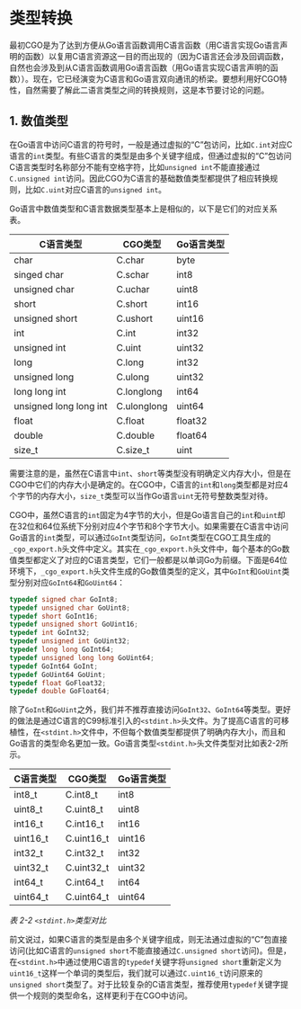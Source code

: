 # 类型转换



最初CGO是为了达到方便从Go语言函数调用C语言函数（用C语言实现Go语言声明的函数）以复用C语言资源这一目的而出现的（因为C语言还会涉及回调函数，自然也会涉及到从C语言函数调用Go语言函数（用Go语言实现C语言声明的函数））。现在，它已经演变为C语言和Go语言双向通讯的桥梁。要想利用好CGO特性，自然需要了解此二语言类型之间的转换规则，这是本节要讨论的问题。



## 1. 数值类型



在Go语言中访问C语言的符号时，一般是通过虚拟的“C”包访问，比如`C.int`对应C语言的`int`类型。有些C语言的类型是由多个关键字组成，但通过虚拟的“C”包访问C语言类型时名称部分不能有空格字符，比如`unsigned int`不能直接通过`C.unsigned int`访问。因此CGO为C语言的基础数值类型都提供了相应转换规则，比如`C.uint`对应C语言的`unsigned int`。

Go语言中数值类型和C语言数据类型基本上是相似的，以下是它们的对应关系表。


| C语言类型              | CGO类型     | Go语言类型 |
| ---------------------- | ----------- | ---------- |
| char                   | C.char      | byte       |
| singed char            | C.schar     | int8       |
| unsigned char          | C.uchar     | uint8      |
| short                  | C.short     | int16      |
| unsigned short         | C.ushort    | uint16     |
| int                    | C.int       | int32      |
| unsigned int           | C.uint      | uint32     |
| long                   | C.long      | int32      |
| unsigned long          | C.ulong     | uint32     |
| long long int          | C.longlong  | int64      |
| unsigned long long int | C.ulonglong | uint64     |
| float                  | C.float     | float32    |
| double                 | C.double    | float64    |
| size_t                 | C.size_t    | uint       |

需要注意的是，虽然在C语言中`int`、`short`等类型没有明确定义内存大小，但是在CGO中它们的内存大小是确定的。在CGO中，C语言的`int`和`long`类型都是对应4个字节的内存大小，`size_t`类型可以当作Go语言`uint`无符号整数类型对待。

CGO中，虽然C语言的`int`固定为4字节的大小，但是Go语言自己的`int`和`uint`却在32位和64位系统下分别对应4个字节和8个字节大小。如果需要在C语言中访问Go语言的`int`类型，可以通过`GoInt`类型访问，`GoInt`类型在CGO工具生成的`_cgo_export.h`头文件中定义。其实在`_cgo_export.h`头文件中，每个基本的Go数值类型都定义了对应的C语言类型，它们一般都是以单词Go为前缀。下面是64位环境下，`_cgo_export.h`头文件生成的Go数值类型的定义，其中`GoInt`和`GoUint`类型分别对应`GoInt64`和`GoUint64`：

```c
typedef signed char GoInt8;
typedef unsigned char GoUint8;
typedef short GoInt16;
typedef unsigned short GoUint16;
typedef int GoInt32;
typedef unsigned int GoUint32;
typedef long long GoInt64;
typedef unsigned long long GoUint64;
typedef GoInt64 GoInt;
typedef GoUint64 GoUint;
typedef float GoFloat32;
typedef double GoFloat64;
```

除了`GoInt`和`GoUint`之外，我们并不推荐直接访问`GoInt32`、`GoInt64`等类型。更好的做法是通过C语言的C99标准引入的`<stdint.h>`头文件。为了提高C语言的可移植性，在`<stdint.h>`文件中，不但每个数值类型都提供了明确内存大小，而且和Go语言的类型命名更加一致。Go语言类型`<stdint.h>`头文件类型对比如表2-2所示。

| C语言类型 | CGO类型    | Go语言类型 |
| --------- | ---------- | ---------- |
| int8_t    | C.int8_t   | int8       |
| uint8_t   | C.uint8_t  | uint8      |
| int16_t   | C.int16_t  | int16      |
| uint16_t  | C.uint16_t | uint16     |
| int32_t   | C.int32_t  | int32      |
| uint32_t  | C.uint32_t | uint32     |
| int64_t   | C.int64_t  | int64      |
| uint64_t  | C.uint64_t | uint64     |

*表 2-2 `<stdint.h>`类型对比*

前文说过，如果C语言的类型是由多个关键字组成，则无法通过虚拟的“C”包直接访问(比如C语言的`unsigned short`不能直接通过`C.unsigned short`访问)。但是，在`<stdint.h>`中通过使用C语言的`typedef`关键字将`unsigned short`重新定义为`uint16_t`这样一个单词的类型后，我们就可以通过`C.uint16_t`访问原来的`unsigned short`类型了。对于比较复杂的C语言类型，推荐使用`typedef`关键字提供一个规则的类型命名，这样更利于在CGO中访问。